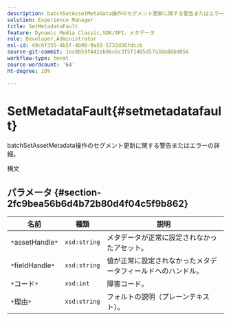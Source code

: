 ```yaml
---
description: batchSetAssetMetadata操作のセグメント更新に関する警告またはエラーの詳細。
solution: Experience Manager
title: SetMetadataFault
feature: Dynamic Media Classic,SDK/API，メタデータ
role: Developer,Administrator
exl-id: 49c6f355-4b5f-4b98-9a58-5732d56fdccb
source-git-commit: 1ec8b59f442eb96c6c3f5f1405d57a38a86bd056
workflow-type: tm+mt
source-wordcount: '64'
ht-degree: 10%

---
```


# SetMetadataFault{#setmetadatafault}

batchSetAssetMetadata操作のセグメント更新に関する警告またはエラーの詳細。

構文

## パラメータ {#section-2fc9bea56b6d4b72b80d4f04c5f9b862}

| 名前 | 種類 | 説明 |
|---|---|---|
| `*`assetHandle`*` | `xsd:string` | メタデータが正常に設定されなかったアセット。 |
| `*`fieldHandle`*` | `xsd:string` | 値が正常に設定されなかったメタデータフィールドへのハンドル。 |
| `*`コード`*` | `xsd:int` | 障害コード。 |
| `*`理由`*` | `xsd:string` | フォルトの説明（プレーンテキスト）。 |
